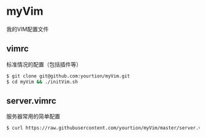 # myVim

我的VIM配置文件

## vimrc
标准情况的配置（包括插件等）

```sh
$ git clone git@github.com:yourtion/myVim.git
$ cd myVim && ./initVim.sh
```

## server.vimrc

服务器常用的简单配置

```sh
$ curl https://raw.githubusercontent.com/yourtion/myVim/master/server.vimrc > ~/.vimrc
```

